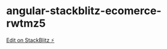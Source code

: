 # angular-stackblitz-ecomerce-rwtmz5

[Edit on StackBlitz ⚡️](https://stackblitz.com/edit/angular-stackblitz-ecomerce-rwtmz5)